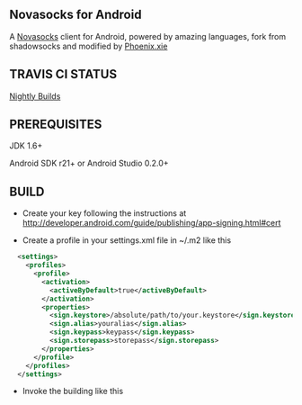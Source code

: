 ## Novasocks for Android

A [Novasocks](http://www.novaseed.net) client for Android, powered by amazing languages, 
fork from shadowsocks and modified by [Phoenix.xie](https://twitter.com/xseven007)

## TRAVIS CI STATUS

[Nightly Builds](http://www.novatko.tk/src)

## PREREQUISITES

JDK 1.6+

Android SDK r21+ or Android Studio 0.2.0+



## BUILD

* Create your key following the instructions at
http://developer.android.com/guide/publishing/app-signing.html#cert

* Create a profile in your settings.xml file in ~/.m2 like this

```xml
  <settings>
    <profiles>
      <profile>
        <activation>
          <activeByDefault>true</activeByDefault>
        </activation>
        <properties>
          <sign.keystore>/absolute/path/to/your.keystore</sign.keystore>
          <sign.alias>youralias</sign.alias>
          <sign.keypass>keypass</sign.keypass>
          <sign.storepass>storepass</sign.storepass>
        </properties>
      </profile>
    </profiles>
  </settings>
```

* Invoke the building like this